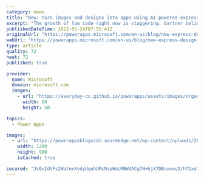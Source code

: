 ```yaml
---
category: news
title: "New: turn images and designs into apps using AI-powered express design"
excerpt: "The growth of low code right now is staggering. Gartner believes that over the next three years 70 percent of new applications inside of companies are going to be developed using low code. "
publishedDateTime: 2022-05-24T07:55:41Z
originalUrl: "https://powerapps.microsoft.com/en-us/blog/new-express-design-in-power-apps-converts-images-and-designs-to-apps-in-seconds/"
webUrl: "https://powerapps.microsoft.com/en-us/blog/new-express-design-in-power-apps-converts-images-and-designs-to-apps-in-seconds/"
type: article
quality: 72
heat: 72
published: true

provider:
  name: Microsoft
  domain: microsoft.com
  images:
    - url: "https://everyday-cc.github.io/powerapps/assets/images/organizations/microsoft.com-50x50.jpg"
      width: 50
      height: 50

topics:
  - Power Apps

images:
  - url: "https://powerappsblogscdn.azureedge.net/wp-content/uploads/2022/05/Untitled.png"
    width: 1200
    height: 900
    isCached: true

secured: "Js0uIdVFs2WatexXvdyUquhUMcNvpWoLMBWdACg7N+bjX7DBuuvws3/hT1xuY8OrazpckryiduFx8VfdoFjByaOIAAeozWSHPM+G4GowuHqYYdgtplFALWQ5xvO1wFBE/fdkGOHBRwcNQmFx+0Wvp1l3Foh58lQZWlsJtn0wjTxSIGIdvLvDIDVpbbezjTXZy2NYk2RZJi/NGTvWfjglu0H3r0O7OqP10dZynhcHyh/J2nIDla52WsKiG4axOv/KUEXCpbhbOHV1BMq67mklskR9XFXI/gbYQ/ptvY0AquPG8NkzbJtsYFB3pA/rVTdr98IbTuJ+qXjZSYhI2h5Zg2vx3gsgOWaq3TuCxPaFnu0=;yihvGiF6lLBCvw1ef4/N9g=="
---
```


